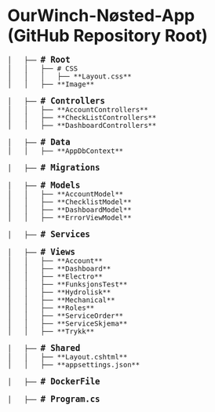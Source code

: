 # <span style="font-size:larger; font-weight:bold;">OurWinch-Nøsted-App (GitHub Repository Root)</span>

<pre>
│   ├── <span style="font-size:larger; font-weight:bold;"># Root</span>         
│   │   ├── # CSS         
│   │   │   ├── **Layout.css** 
│   │   ├── **Image**         

│   ├── <span style="font-size:larger; font-weight:bold;"># Controllers</span>      
│   │   ├── **AccountControllers** 
│   │   ├── **CheckListControllers** 
│   │   ├── **DashboardControllers** 

│   ├── <span style="font-size:larger; font-weight:bold;"># Data</span>              
│   │   ├── **AppDbContext**   

│   ├── <span style="font-size:larger; font-weight:bold;"># Migrations</span>        

│   ├── <span style="font-size:larger; font-weight:bold;"># Models</span>        
│   │   ├── **AccountModel**  
│   │   ├── **ChecklistModel**
│   │   ├── **DashboardModel**
│   │   ├── **ErrorViewModel**

│   ├── <span style="font-size:larger; font-weight:bold;"># Services</span>         

│   ├── <span style="font-size:larger; font-weight:bold;"># Views</span>           
│   │   ├── **Account**       
│   │   ├── **Dashboard**     
│   │   ├── **Electro**       
│   │   ├── **FunksjonsTest** 
│   │   ├── **Hydrolisk**     
│   │   ├── **Mechanical**
│   │   ├── **Roles**         
│   │   ├── **ServiceOrder**  
│   │   ├── **ServiceSkjema** 
│   │   ├── **Trykk**         

│   ├── <span style="font-size:larger; font-weight:bold;"># Shared</span>         
│   │   ├── **Layout.cshtml** 
│   │   ├── **appsettings.json**

│   ├── <span style="font-size:larger; font-weight:bold;"># DockerFile</span>         

│   ├── <span style="font-size:larger; font-weight:bold;"># Program.cs</span>
</pre>
